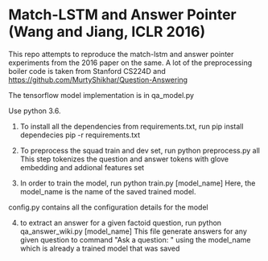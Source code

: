 # Match-LSTM and Answer Pointer (Wang and Jiang, ICLR 2016) #
This repo attempts to reproduce the match-lstm and answer pointer experiments from the 2016 paper on the same. A lot of the preprocessing boiler code is taken from Stanford CS224D and https://github.com/MurtyShikhar/Question-Answering

The tensorflow model implementation is in qa_model.py

Use python 3.6.

1. To install all the dependencies from requirements.txt, run
 pip install dependecies pip -r requirements.txt

2. To preprocess the squad train and dev set, run
  python preprocess.py all
This step tokenizes the question and answer tokens with glove embedding and addional features set

3. In order to train the model, run
  python train.py [model_name]
  Here, the model_name is the name of the saved trained model.


config.py contains all the configuration details for the model

4. to extract an answer for a given factoid question, run
  python qa_answer_wiki.py [model_name]
 This file generate answers for any given question to command "Ask a question: " using the model_name which is already a trained model that was saved